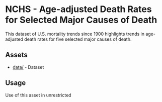 # NCHS - Age-adjusted Death Rates for Selected Major Causes of Death
This dataset of U.S. mortality trends since 1900 highlights trends in age-adjusted death rates for five selected major causes of death.

## Assets
* [data/](data/) - Dataset 

## Usage
Use of this asset in unrestricted
